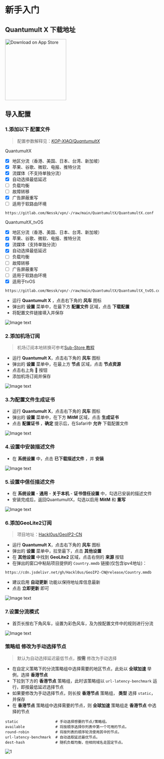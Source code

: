 # 新手入门

## Quantumult X 下载地址

<a href="https://apps.apple.com/app/id1443988620"><img width="200px" alt="Download on App Store" src="https://logos-download.com/wp-content/uploads/2016/06/Download_on_the_App_Store_logo.png"/></a>  

## 导入配置

### 1.添加以下 **配置文件** 
> 配置参数解释见：_[KOP-XIAO/QuantumultX](https://github.com/KOP-XIAO/QuantumultX/blob/master/QuantumultX_Profiles.conf)_


QuantumultX

- [x] 地区分流（香港、美国、日本、台湾、新加坡）
- [x] 苹果、谷歌、微软、电报、推特分流
- [x] 流媒体（不支持单独分流）
- [x] 自动选择最低延迟
- [ ] 负载均衡
- [ ] 故障转移
- [x] 广告屏蔽重写
- [ ] 适用于软路由环境

```
https://gitlab.com/Nessk/vpn/-/raw/main/QuantumultX/QuantumultX.conf
```


QuantumultX_tvOS

- [x] 地区分流（香港、美国、日本、台湾、新加坡）
- [x] 苹果、谷歌、微软、电报、推特分流
- [x] 流媒体（支持单独分流）
- [x] 自动选择最低延迟
- [ ] 负载均衡
- [ ] 故障转移
- [ ] 广告屏蔽重写
- [ ] 适用于软路由环境
- [x] 适用于tvOS

```
https://gitlab.com/Nessk/vpn/-/raw/main/QuantumultX/QuantumultX_tvOS.conf
```


* 运行 **Quantumult X** ，点击右下角的 **风车** 图标
* 弹出的 **设置** 菜单中，在最下方 **配置文件** 区域，点击 **下载配置**
* 将配置文件链接填入并保存

![Image text](../quantumultx/Photo/订阅配置.webp)


### 2.添加机场订阅

> 机场订阅本地转换可参考[Sub-Store 教程](https://getupnote.com/share/notes/8SiMnOcwXxZ3xEtK4k2v9Gr3pv32/7522F394-6D73-414E-BE04-1455EDB15B9F)

* 运行 **Quantumult X**，点击右下角的 **风车** 图标
* 弹出的 **设置** 菜单中，在最上方 **节点** 区域，点击 **节点资源**
* 点击右上角 **🔗** 按钮
* 添加机场订阅并保存

![Image text](../quantumultx/Photo/订阅.webp) 

### 3.为配置文件生成证书

* 运行 **Quantumult X**，点击右下角的 **风车** 图标
* 弹出的 **设置** 菜单中，在下方 **MitM** 区域，点击 **生成证书**
* 点击 **配置证书** ，**确定** 提示后，在Safari中 **允许** 下载配置文件

![Image text](../quantumultx/Photo/生成并配置证书.webp) 

### 4.设置中安装描述文件

* 在 **系统设置** 中，点击 **已下载描述文件** ，并 **安装**

![Image text](../quantumultx/Photo/设置-安装证书.webp)

### 5.设置中信任描述文件

* 在 **系统设置** - **通用** - **关于本机** - **证书信任设置** 中，勾选已安装的描述文件
* 安装完成后，返回QuantumultX，勾选以启用 **MitM** 和 **重写**

![Image text](../quantumultx/Photo/设置-信任证书.webp)


### 6.添加**GeoLite2**订阅

> 项目地址：[Hackl0us/GeoIP2-CN](https://github.com/Hackl0us/GeoIP2-CN)

* 运行 **Quantumult X**，点击右下角的 **风车** 图标
* 弹出的 **设置** 菜单中，拉至最下，点击 **其他设置**
* 在 **其他设置** 中找到 **GeoLite2** 区域，点击右侧的 **来源** 按钮
* 在弹出的窗口中粘贴项目提供的 `Country.mmdb` 链接(仅包含ipv4地址)：

```
https://cdn.jsdelivr.net/gh/Hackl0us/GeoIP2-CN@release/Country.mmdb
```

* 建议启用 **自动更新** 功能以保持地址库信息最新
* 点击 **立即更新** 即可

![Image text](../quantumultx/Photo/GeoLite2订阅.webp)

### 7.设置分流模式

* 首页长按右下角风车，设置为彩色风车，及为按配置文件中的规则进行分流

![Image text](https://gitlab.com/Nessk/vpn/-/raw/main/blog/docs/quantumultx/Photo/UI1.webp)


### 策略组 修改为手动选择节点

> 默认为自动选择延迟最低节点，**按需** 修改为手动选择

* 在自定义策略下的分流策略组中选择需要的地区节点，此处以 **全球加速** 举例，选择 **香港节点**
* 下拉到下方的 **香港节点** 策略组，此时该策略组以 `url-latency-benchmark` 运行，即按最低延迟选择节点
* 如果要修改为手动选择节点，则长按 **香港节点** 策略组， **类型** 选择 `static`，并保存
* 在 **香港节点** 策略组中选择需要的节点，则 **全球加速** 策略组走 **香港节点** 中选择的节点

```
static                 # 手动选择想要的节点/策略组。
available              # 将按顺序选择你列表中第一个可用的节点。
round-robin            # 将按列表的顺序轮流使用其中的节点。
url-latency-benchmark  # 自动选取延迟最优节点。
dest-hash              # 随机负载均衡，但相同域名走固定节点。
```

![1](../quantumultx/Photo/手动策略.webp)
